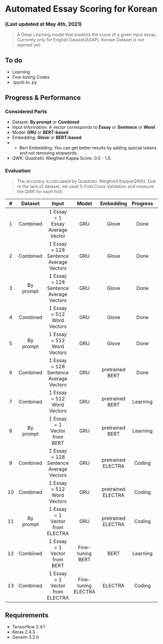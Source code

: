 # Automated Essay Scoring for Korean
### (Last updated at May 4th, 2021)
> A Deep Learning model that predicts the score of a given input essay. 
> Currently only for English Dataset(ASAP). Korean Dataset is not opened yet.

## To do
 - Learning  
 - Fine-tuning Codes  
 - \.ipynb to \.py  

## Progress \& Performance
### Considered Parts
 - Dataset: **By prompt** or **Combined**
 - Input Information: A vector corresponds to **Essay** or **Sentence** or **Word**
 - Model: **GRU** or **BERT-based**
 - Embedding: **Glove** or **BERT-based**
 - - Bert Embedding: You can get better results by adding special tokens and not removing stopwords.
 - QWK: Quadratic Weighted Kappa Score. 0.0 \- 1.0.
### Evaluation
> The accuracy is calculated by Quadratic Weighted Kappa(QWK).
> Due to the lack of dataset, we used 5-Fold Cross Validation and measure the QWK for each fold.

| \# | Dataset | <center>Input</center> | <center>Model</center> | <center>Embedding</center> | <center>Progress</center> | <center>QWK</center> |
|:---:|:---:|:---:|:---:|:---:|:---:|:---:|
| 1 | Combined | 1 Essay = 1 Essay Average Vector | GRU | Glove | Done | 0.6427 |
| 2 | Combined | 1 Essay = 128 Sentence Average Vectors | GRU | Glove | Done | 0.7594 |
| 3 | By prompt | 1 Essay = 128 Sentence Average Vectors | GRU | Glove | Done |
| 4 | Combined | 1 Essay = 512 Word Vectors | GRU | Glove | Done | 0.7923 |
| 5 | By prompt | 1 Essay = 512 Word Vectors | GRU | Glove | Done |
| 6 | Combined | 1 Essay = 128 Sentence Average Vectors | GRU | pretrained BERT | Done | 0.7697 |
| 7 | Combined | 1 Essay = 512 Word Vectors | GRU | pretrained BERT | Learning |
| 8 | By prompt | 1 Essay = 1 Vector from BERT | GRU | pretrained BERT | Learning |
| 9 | Combined | 1 Essay = 128 Sentence Average Vectors | GRU | pretrained ELECTRA | Coding |
| 10| Combined | 1 Essay = 512 Word Vectors | GRU | pretrained ELECTRA | Coding |
| 11| By prompt | 1 Essay = 1 Vector from ELECTRA | GRU | pretrained ELECTRA | Coding |
| 12| Combined | 1 Essay = 1 Vector from BERT | Fine-tuning BERT | BERT | Learning |
| 13| Combined | 1 Essay = 1 Vector from ELECTRA | Fine-tuning ELECTRA | ELECTRA | Coding |

## Requirements
 - Tensorflow 2.4.1
 - Keras 2.4.3
 - Gensim 3.2.0

